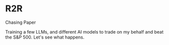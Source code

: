 # R2R
Chasing Paper


Training a few LLMs, and different AI models to trade on my behalf and beat the S&P 500. Let's see what happens. 
